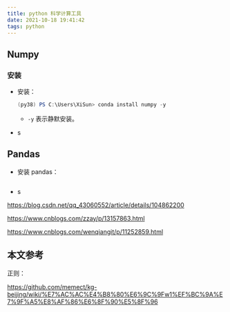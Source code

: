 ```yaml
---
title: python 科学计算工具
date: 2021-10-18 19:41:42
tags: python
---
```


## Numpy

### 安装

- 安装：

  ```powershell
  (py38) PS C:\Users\XiSun> conda install numpy -y
  ```

  - `-y` 表示静默安装。

- s





## Pandas

- 安装 pandas：

  ```powershell
  ```

  

- s

https://blog.csdn.net/qq_43060552/article/details/104862200

https://www.cnblogs.com/zzay/p/13157863.html

https://www.cnblogs.com/wenqiangit/p/11252859.html



## 本文参考





正则：

https://github.com/memect/kg-beijing/wiki/%E7%AC%AC%E4%B8%80%E6%9C%9Fw1%EF%BC%9A%E7%9F%A5%E8%AF%86%E6%8F%90%E5%8F%96

